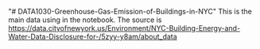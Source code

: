 "# DATA1030-Greenhouse-Gas-Emission-of-Buildings-in-NYC" 
This is the main data using in the notebook. The source is https://data.cityofnewyork.us/Environment/NYC-Building-Energy-and-Water-Data-Disclosure-for-/5zyy-y8am/about_data
